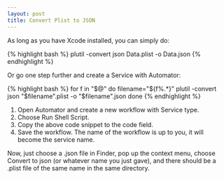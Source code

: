 ```yaml
---
layout: post
title: Convert Plist to JSON
---
```


As long as you have Xcode installed, you can simply do:

{% highlight bash %}
plutil -convert json Data.plist -o Data.json
{% endhighlight %}

Or go one step further and create a Service with Automator:

{% highlight bash %}
for f in "$@"
do
  filename="${f%.*}"
  plutil -convert json "$filename".plist -o "$filename".json
done
{% endhighlight %}

1. Open Automator and create a new workflow with Service type.
2. Choose Run Shell Script.
3. Copy the above code snippet to the code field.
4. Save the workflow. The name of the workflow is up to you, it will become the service name.

Now, just choose a .json file in Finder, pop up the context menu, choose Convert to json (or whatever name you just gave), and there should be a .plist file of the same name in the same directory.